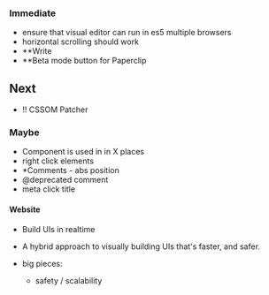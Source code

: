 ### Immediate

- ensure that visual editor can run in es5 multiple browsers
- horizontal scrolling should work
- **Write
- **Beta mode button for Paperclip

## Next

- !! CSSOM Patcher

### Maybe

- Component is used in in X places
- right click elements
- *Comments - abs position
- @deprecated comment
- meta click title


#### Website

- Build UIs in realtime
- A hybrid approach to visually building
UIs that's faster, and safer.

- big pieces:
  - safety / scalability

